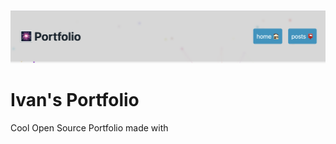 ![banner](README/2022-10-31-15-44-19.png)

# Ivan's Portfolio

Cool Open Source Portfolio made with 
